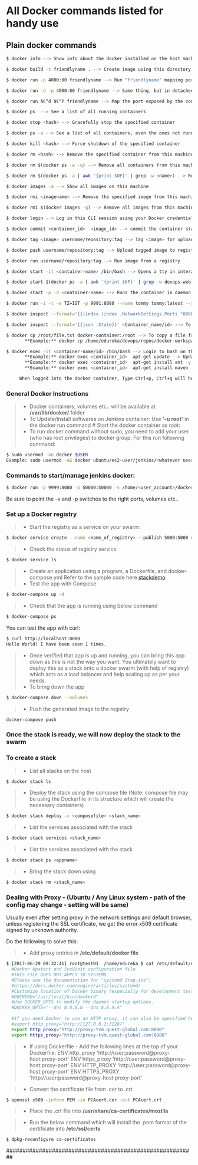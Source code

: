 # All Docker commands listed for handy use

## Plain docker commands 
```sh 
$ docker info --> Show info about the docker installed on the host machine 
```
```sh 
$ docker build -t friendlyname . --> Create image using this directory's Dockerfile 
```
```sh 
$ docker run -p 4000:80 friendlyname --> Run "friendlyname" mapping port 4000 to 80 
```
```sh 
$ docker run -d -p 4000:80 friendlyname --> Same thing, but in detached mode 
```
```sh 
$ docker run â€“d â€“P friendlyname --> Map the port exposed by the container over a random available ip on the host 
```
```sh 
$ docker ps  --> See a list of all running containers 
```
```sh 
$ docker stop <hash> --> Gracefully stop the specified container 
```
```sh 
$ docker ps -a --> See a list of all containers, even the ones not running 
```
```sh 
$ docker kill <hash> --> Force shutdown of the specified container 
```
```sh 
$ docker rm <hash> --> Remove the specified container from this machine 
```
```sh 
$ docker rm $(docker ps -a -q) --> Remove all containers from this machine 
```
```sh 
$ docker rm $(docker ps -a | awk '{print $NF}' | grep -w <name>) --> Remove all containers from this machine matching the given name 
```
```sh 
$ docker images -a --> Show all images on this machine 
```
```sh 
$ docker rmi <imagename> --> Remove the specified image from this machine 
```
```sh 
$ docker rmi $(docker images -q) --> Remove all images from this machine 
```
```sh 
$ docker login --> Log in this CLI session using your Docker credentials 
``` 
```sh 
$ docker commit <container_id>  <image_id> --> commit the container state to image 
```
```sh 
$ docker tag <image> username/repository:tag --> Tag <image> for upload to registry
``` 
```sh 
$ docker push username/repository:tag --> Upload tagged image to registry
``` 
```sh 
$ docker run username/repository:tag --> Run image from a registry
``` 
```sh 
$ docker start -it <container-name> /bin/bash --> Opens a tty in interactive mode
``` 
```sh 
$ docker start $(docker ps -a | awk '{print $NF}' | grep -w devops-web) --> Starts all containers matching the given name
``` 
```sh 
$ docker start -p -d <container-name> --> Runs the container in daemon mode
``` 
```sh 
$ docker run -i -t -e TZ=IST -p 9991:8080 --name tommy tommy:latest --> Runs the docker with specific time zone so the logs will seem relevant or                                                                                                                                                    else it uses only UTC
``` 
```sh 
$ docker inspect --format='{{(index (index .NetworkSettings.Ports "8080/tcp") 0).HostPort}}' devops-web-tommy8.5-2 --> To fetch Host's port number
``` 
```sh 
$ docker inspect --format='{{json .State}}' <Container_name/id> --> To get the content of a specific settings in the docker container
``` 
```sh 
$ docker cp /root/file.txt docker-container:/root --> To copy a file from host to the docker container  
       **Example:** docker cp /home/edureka/devops/repos/docker-workspace/tommy/devops-web.war tommy:/usr/local/tomcat/webapps/
```  
```sh 
$ docker exec -it <container-name/id> /bin/bash --> Login to bash on the container file system 
       **Example:** docker exec <container_id>  apt-get update --> Update repository 
       **Example:** docker exec <container_id>  apt-get install ant -y --> Install ant 
       **Example:** docker exec <container_id>  apt-get install maven -y --> Install maven 

     When logged into the docker container, Type Ctrl+p, Ctrl+q will help you to turn interactive mode to daemon mode, which will keep the container running as daemon. Use 'exit' to stop the container and come out to main console. 
``` 

### General Docker Instructions
> * Docker containers, volumes etc.. will be available at **/var/lib/docker/** folder
> * To Update/Install softwares on Jenkins container: 
    Use **'-u root'** in the docker run command        # Start the docker container as root:  
> * To run docker command without sudo, you need to add your user (who has root privileges) to docker group. For this run following command: 
```sh 
$ sudo usermod -aG docker $USER
Example: sudo usermod -aG docker ubuntu/ec2-user/jenkins/<whatever user> 
```
   
### Commands to start/manage jenkins docker: 
```sh 
$ docker run -p 9999:8080 -p 50000:50000 -v /home/<user_account>/docker-jenkinsvolume/jenkins_home:/var/jenkins_home -v /var/run/docker.sock:/var/run/docker.sock -v $(which docker):/usr/bin/docker --name myjenkins veersudhir83/myjenkins:latest 
```
Be sure to point the -v and -p switches to the right ports, volumes etc..

### Set up a Docker registry
> * Start the registry as a service on your swarm:
```sh
$ docker service create --name <name_of_registry> --publish 5000:5000 registry:2
```
> * Check the status of registry service
```sh
$ docker service ls
```
> * Create an application using a program, a Dockerfile, and docker-compose.yml
Refer to the sample code here [stackdemo]
> * Test the app with Compose
```sh
$ docker-compose up -d
```
> * Check that the app is running using below command
```sh
$ docker-compose ps
```
You can test the app with curl: 
```sh
$ curl http://localhost:8000
Hello World! I have been seen 1 times.
```
> * Once verified that app is up and running, you can bring this app down as this is not the way you want. You ultimately want to deploy this as a stack onto a docker swarm (with help of registry) which acts as a load balancer and help scaling up as per your needs.
> * To bring down the app
```sh
$ docker-compose down --volumes
```
> * Push the generated image to the registry
```sh
docker-compose push
```
### Once the stack is ready, we will now deploy the stack to the swarm



### To create a stack 
> * List all stacks on the host
```sh
$ docker stack ls 
```
> * Deploy the stack using the compose file (Note: compose file may be using the Dockerfile in its structure which will create the necessary containers)
```sh 
$ docker stack deploy -c <composefile> <stack_name> 
```
> * List the services associated with the stack
```sh 
$ docker stack services <stack_name> 
```
> * List the services associated with the stack
```sh 
$ docker stack ps <appname>
```
> * Bring the stack down using
```sh 
$ docker stack rm <stack_name>
``` 
 
### Dealing with Proxy - (Ubuntu / Any Linux system - path of the config may change - setting will be same) 
Usually even after setting proxy in the network settings and default browser, unless registering the SSL certificate, we get the error x509 certificate signed by unknown authority.  
 
Do the following to solve this: 
> * Add proxy entries in **/etc/default/docker file**
```sh
$ [2017-06-29 09:32:41] root@test01  /home/edureka $ cat /etc/default/docker  
  #Docker Upstart and SysVinit configuration file 
  #THIS FILE DOES NOT APPLY TO SYSTEMD 
  #Please see the documentation for "systemd drop-ins": 
  #https://docs.docker.com/engine/articles/systemd/ 
  #Customize location of Docker binary (especially for development testing). 
  #DOCKERD="/usr/local/bin/dockerd" 
  #Use DOCKER_OPTS to modify the daemon startup options. 
  #DOCKER_OPTS="--dns 8.8.8.8 --dns 8.8.4.4" 
 
  #If you need Docker to use an HTTP proxy, it can also be specified here. 
  #export http_proxy="http://127.0.0.1:3128/" 
  export http_proxy="http://proxy-tvm.quest-global.com:8080" 
  export https_proxy="http://proxy-tvm.quest-global.com:8080" 
```
  
> * If using Dockerfile - Add the following lines at the top of your Dockerfile: 
  ENV http_proxy 'http://user:password@proxy-host:proxy-port' 
  ENV https_proxy 'http://user:password@proxy-host:proxy-port' 
  ENV HTTP_PROXY 'http://user:password@proxy-host:proxy-port' 
  ENV HTTPS_PROXY 'http://user:password@proxy-host:proxy-port' 
 
> * Convert the certificate file from .cer to .crt  
```sh
$ openssl x509 -inform PEM -in PCAcert.cer -out PCAcert.crt 
``` 
> * Place the .crt file into **/usr/share/ca-certificates/mozilla**
 
> * Run the below command which will install the .pem format of the certificate into **/etc/ssl/certs**
```sh
$ dpkg-reconfigure ca-certificates 
``` 
 
########################################################## 

[//]: # (These are reference links used in the body of this note and get stripped out when the markdown processor does its job. There is no need to format nicely because it shouldn't be seen.)

   [stackdemo]: <https://github.com/veersudhir83/docker-workspace/tree/master/stackdemo/>
